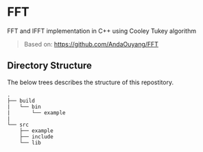 # FFT
FFT and IFFT implementation in C++ using Cooley Tukey algorithm
> Based on: https://github.com/AndaOuyang/FFT

## Directory Structure
The below trees describes the structure of this repostitory.
```
.
├── build
|   └── bin
|       └── example
|
└── src
    ├── example
    ├── include
    └── lib
```